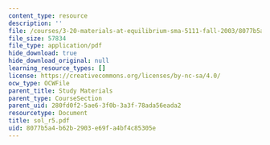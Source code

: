 ```yaml
---
content_type: resource
description: ''
file: /courses/3-20-materials-at-equilibrium-sma-5111-fall-2003/8077b5a4b62b2903e69fa4bf4c85305e_sol_r5.pdf
file_size: 57834
file_type: application/pdf
hide_download: true
hide_download_original: null
learning_resource_types: []
license: https://creativecommons.org/licenses/by-nc-sa/4.0/
ocw_type: OCWFile
parent_title: Study Materials
parent_type: CourseSection
parent_uid: 280fd0f2-5ae6-3f0b-3a3f-78ada56eada2
resourcetype: Document
title: sol_r5.pdf
uid: 8077b5a4-b62b-2903-e69f-a4bf4c85305e
---
```

